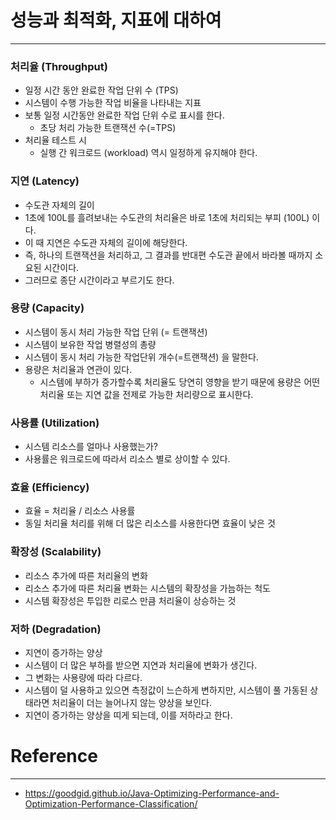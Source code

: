 # 성능과 최적화, 지표에 대하여

---

### 처리율 (Throughput)
- 일정 시간 동안 완료한 작업 단위 수 (TPS)
- 시스템이 수행 가능한 작업 비율을 나타내는 지표
- 보통 일정 시간동안 완료한 작업 단위 수로 표시를 한다.
  - 초당 처리 가능한 트랜잭션 수(=TPS)
- 처리율 테스트 시
  - 실행 간 워크로드 (workload) 역시 일정하게 유지해야 한다.

### 지연 (Latency)
- 수도관 자체의 길이
- 1초에 100L를 흘려보내는 수도관의 처리율은 바로 1초에 처리되는 부피 (100L) 이다.
- 이 때 지연은 수도관 자체의 길이에 해당한다.
- 즉, 하나의 트랜잭션을 처리하고, 그 결과를 반대편 수도관 끝에서 바라볼 때까지 소요된 시간이다.
- 그러므로 종단 시간이라고 부르기도 한다.


### 용량 (Capacity)
- 시스템이 동시 처리 가능한 작업 단위 (= 트랜잭션)
- 시스템이 보유한 작업 병렬성의 총량
- 시스템이 동시 처리 가능한 작업단위 개수(=트랜잭션) 을 말한다.
- 용량은 처리율과 연관이 있다.
  - 시스템에 부하가 증가할수록 처리율도 당연히 영향을 받기 때문에 용량은 어떤 처리율 또는 지연 값을 전제로 가능한 처리량으로 표시한다.

### 사용률 (Utilization)
- 시스템 리소스를 얼마나 사용했는가?
- 사용률은 워크로드에 따라서 리소스 별로 상이할 수 있다.


### 효율 (Efficiency)
- 효율 = 처리율 / 리소스 사용률
- 동일 처리율 처리를 위해 더 많은 리소스를 사용한다면 효율이 낮은 것


### 확장성 (Scalability)
- 리소스 추가에 따른 처리율의 변화
- 리소스 추가에 따른 처리율 변화는 시스템의 확장성을 가늠하는 척도
- 시스템 확장성은 투입한 리로스 만큼 처리율이 상승하는 것


### 저하 (Degradation)
- 지연이 증가하는 양상
- 시스템이 더 많은 부하를 받으면 지연과 처리율에 변화가 생긴다.
- 그 변화는 사용량에 따라 다르다.
- 시스템이 덜 사용하고 있으면 측정값이 느슨하게 변하지만, 시스템이 풀 가동된 상태라면 처리율이 더는 늘어나지 않는 양상을 보인다.
- 지연이 증가하는 양상을 띠게 되는데, 이를 저하라고 한다.


# Reference
---
- https://goodgid.github.io/Java-Optimizing-Performance-and-Optimization-Performance-Classification/
